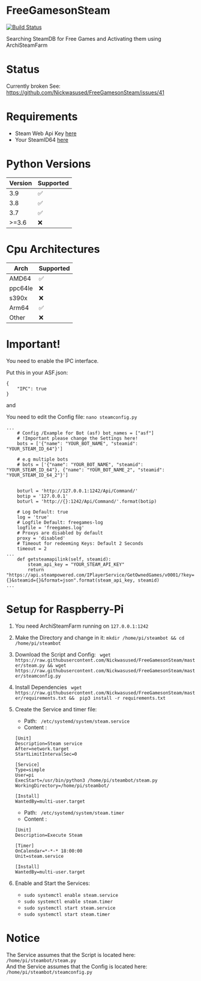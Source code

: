 # FreeGamesonSteam <br>
[![Build Status](https://travis-ci.org/Nickwasused/FreeGamesonSteam.svg?branch=master)](https://travis-ci.org/Nickwasused/FreeGamesonSteam) 

Searching SteamDB for Free Games and Activating them using  ArchiSteamFarm 

# Status
Currently broken See: https://github.com/Nickwasused/FreeGamesonSteam/issues/41

# Requirements

* Steam Web Api Key [here](https://danbeyer.github.io/steamapi/page1.html)
* Your SteamID64 [here](https://steamid.io/lookup/)

# Python Versions

| Version | Supported          |
| ------- | ------------------ |
|   3.9   | :white_check_mark: |
|   3.8   | :white_check_mark: |
|   3.7   | :white_check_mark: |
| >=3.6   | :x:                |

# Cpu Architectures

|   Arch  | Supported          |
| ------- | ------------------ |
|  AMD64  | :white_check_mark: |
| ppc64le | :x:                |
|  s390x  | :x:                |
|  Arm64  | :white_check_mark: |
|  Other  | :x:                |

# Important!
You need to enable the IPC interface.

Put this in your ASF.json:
```
{
	"IPC": true
}
```

and

You need to edit the Config file: ``` nano steamconfig.py ```
```
...
    # Config /Example for Bot (asf) bot_names = ["asf"]
    # !Important please change the Settings here!
    bots = ['{"name": "YOUR_BOT_NAME", "steamid": "YOUR_STEAM_ID_64"}']

    # e.g multiple bots
    # bots = ['{"name": "YOUR_BOT_NAME", "steamid": "YOUR_STEAM_ID_64"}, {"name": "YOUR_BOT_NAME_2", "steamid": "YOUR_STEAM_ID_64_2"}']


    boturl = 'http://127.0.0.1:1242/Api/Command/'
    botip = '127.0.0.1'
    boturl = 'http://{}:1242/Api/Command/'.format(botip)

	# Log Default: true
    log = 'true'
    # Logfile Default: freegames-log
    logfile = 'freegames.log'
    # Proxys are disabled by default
    proxy = 'disabled'
    # Timeout for redeeming Keys: Default 2 Seconds
    timeout = 2
...
	def getsteamapilink(self, steamid):
        steam_api_key = "YOUR_STEAM_API_KEY"
        return "https://api.steampowered.com/IPlayerService/GetOwnedGames/v0001/?key={}&steamid={}&format=json".format(steam_api_key, steamid)
...
```

# Setup for Raspberry-Pi

1. You need ArchiSteamFarm running on ``` 127.0.0.1:1242 ```
2. Make the Directory and change in it: ``` mkdir /home/pi/steambot && cd /home/pi/steambot ```
3. Download the Script and Config: ``` wget https://raw.githubusercontent.com/Nickwasused/FreeGamesonSteam/master/steam.py && wget https://raw.githubusercontent.com/Nickwasused/FreeGamesonSteam/master/steamconfig.py```
4. Install Dependencies ```  wget https://raw.githubusercontent.com/Nickwasused/FreeGamesonSteam/master/requirements.txt &&  pip3 install -r requirements.txt ```
5. Create the Service and timer file:
	- Path: ``` /etc/systemd/system/steam.service```
	- Content : 
	```
	[Unit]
	Description=Steam service
	After=network.target
	StartLimitIntervalSec=0

	[Service]
	Type=simple
	User=pi
	ExecStart=/usr/bin/python3 /home/pi/steambot/steam.py
	WorkingDirectory=/home/pi/steambot/

	[Install]
	WantedBy=multi-user.target
	```
				
	- Path: ``` /etc/systemd/system/steam.timer```
	- Content : 
	```
	[Unit]
	Description=Execute Steam

	[Timer]
	OnCalendar=*-*-* 18:00:00
	Unit=steam.service

	[Install]
	WantedBy=multi-user.target
	```
	
6. Enable and Start the Services:
	- ``` sudo systemctl enable steam.service ```
	- ``` sudo systemctl enable steam.timer ```
	- ``` sudo systemctl start steam.service ```
	- ``` sudo systemctl start steam.timer ```

# Notice

The Service assumes that the Script is located here: ``` /home/pi/steambot/steam.py ``` <br>
And the Service assumes that the Config is located here: ``` /home/pi/steambot/steamconfig.py ```
